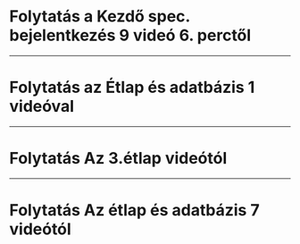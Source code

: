 ﻿# Folytatás a Kezdő spec. bejelentkezés 9 videó 6. perctől
---
# Folytatás az Étlap és adatbázis 1 videóval
---
# Folytatás Az 3.étlap videótól
---
# Folytatás Az étlap és adatbázis 7 videótól 